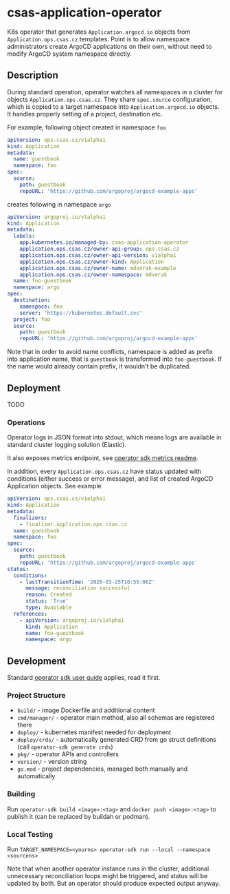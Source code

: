# csas-application-operator

K8s operator that generates `Application.argocd.io` objects from `Application.ops.csas.cz` templates.
Point is to allow namespace administrators create ArgoCD applications on their own, without need to modify ArgoCD
system namespace directly.

## Description

During standard operation, operator watches all namespaces in a cluster for objects `Application.ops.csas.cz`.
They share `spec.source` configuration, which is copied to a target namespace into `Application.argocd.io` objects. It handles
properly setting of a project, destination etc.

For example, following object created in namespace `foo`
```yaml
apiVersion: ops.csas.cz/v1alpha1
kind: Application
metadata:
  name: guestbook
  namespace: foo
spec:
  source:
    path: guestbook
    repoURL: 'https://github.com/argoproj/argocd-example-apps'
```

creates following in namespace `argo`
```yaml
apiVersion: argoproj.io/v1alpha1
kind: Application
metadata:
  labels:
    app.kubernetes.io/managed-by: csas-application-operator
    application.ops.csas.cz/owner-api-group: ops.csas.cz
    application.ops.csas.cz/owner-api-version: v1alpha1
    application.ops.csas.cz/owner-kind: Application
    application.ops.csas.cz/owner-name: mdvorak-example
    application.ops.csas.cz/owner-namespace: mdvorak
  name: foo-guestbook
  namespace: argo
spec:
  destination:
    namespace: foo
    server: 'https://kubernetes.default.svc'
  project: foo
  source:
    path: guestbook
    repoURL: 'https://github.com/argoproj/argocd-example-apps'
```

Note that in order to avoid name conflicts, namespace is added as prefix into application name, that is `guestbook`
is transformed into `foo-guestbook`. If the name would already contain prefix, it wouldn't be duplicated.

## Deployment

TODO

### Operations

Operator logs in JSON format into stdout, which means logs are available in standard cluster logging solution (Elastic).

It also exposes metrics endpoint, see 
[operator sdk metrics readme](https://github.com/operator-framework/operator-sdk/blob/master/doc/user/metrics/README.md).

In addition, every `Application.ops.csas.cz` have status updated with conditions (either success or error message), and
list of created ArgoCD Application objects. See example

```yaml
apiVersion: ops.csas.cz/v1alpha1
kind: Application
metadata:
  finalizers:
    - finalizer.application.ops.csas.cz
  name: guestbook
  namespace: foo
spec:
  source:
    path: guestbook
    repoURL: 'https://github.com/argoproj/argocd-example-apps'
status:
  conditions:
    - lastTransitionTime: '2020-03-25T10:55:06Z'
      message: reconciliation successful
      reason: Created
      status: 'True'
      type: Available
  references:
    - apiVersion: argoproj.io/v1alpha1
      kind: Application
      name: foo-guestbook
      namespace: argo
```

## Development

Standard [operator sdk user guide](https://github.com/operator-framework/operator-sdk/blob/master/doc/user-guide.md)
applies, read it first.

### Project Structure

* `build/` - image Dockerfile and additional content
* `cmd/manager/` - operator main method, also all schemas are registered there
* `deploy/` - kubernetes manifest needed for deployment
* `deploy/crds/` - automatically generated CRD from go struct definitions (call `operator-sdk generate crds`)
* `pkg/` - operator APIs and controllers
* `version/` - version string
* `go.mod` - project dependencies, managed both manually and automatically

### Building

Run `operator-sdk build <image>:<tag>` and `docker push <image>:<tag>` to publish it (can be replaced by buildah or podman).

### Local Testing

Run `TARGET_NAMESPACE=<yourns> operator-sdk run --local --namespace <sourcens>`

Note that when another operator instance runs in the cluster, additional unnecessary reconciliation loops might be 
triggered, and status will be updated by both. But an operator should produce expected output anyway.
